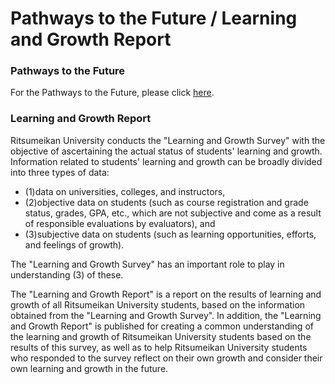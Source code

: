 # Pathways to the Future / Learning and Growth Report

### Pathways to the Future

For the Pathways to the Future, please click [here](https://www.ritsumei.ac.jp/pathways-future/future-en/).

### Learning and Growth Report

Ritsumeikan University conducts the "Learning and Growth Survey" with the objective of ascertaining the actual status of students' learning and growth. Information related to students' learning and growth can be broadly divided into three types of data:

  * (1)data on universities, colleges, and instructors,
  * (2)objective data on students (such as course registration and grade status, grades, GPA, etc., which are not subjective and come as a result of responsible evaluations by evaluators), and
  * (3)subjective data on students (such as learning opportunities, efforts, and feelings of growth).

The "Learning and Growth Survey" has an important role to play in understanding (3) of these.

The "Learning and Growth Report" is a report on the results of learning and growth of all Ritsumeikan University students, based on the information obtained from the "Learning and Growth Survey". In addition, the "Learning and Growth Report" is published for creating a common understanding of the learning and growth of Ritsumeikan University students based on the results of this survey, as well as to help Ritsumeikan University students who responded to the survey reflect on their own growth and consider their own learning and growth in the future.
